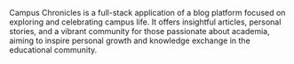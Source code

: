 Campus Chronicles is a full-stack application of a blog platform focused on exploring and celebrating campus life.
It offers insightful articles, personal stories, and a vibrant community for those passionate about academia, aiming to inspire personal growth and knowledge exchange in the educational community.
